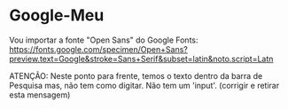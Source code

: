 # Google-Meu

Vou importar a fonte "Open Sans" do Google Fonts:
https://fonts.google.com/specimen/Open+Sans?preview.text=Google&stroke=Sans+Serif&subset=latin&noto.script=Latn

<style>
  @import url('https://fonts.googleapis.com/css2?family=Inter:wght@300&family=Open+Sans:wght@700&display=swap');
</style>

ATENÇÃO: Neste ponto para frente, temos o texto dentro da barra de Pesquisa mas, não tem como digitar. Não tem um 'input'. (corrigir e retirar esta mensagem)

